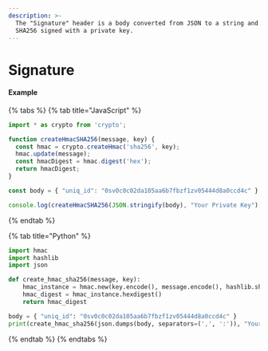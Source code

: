 ```yaml
---
description: >-
  The "Signature" header is a body converted from JSON to a string and then HMAC
  SHA256 signed with a private key.
---
```


# Signature

#### Example

{% tabs %}
{% tab title="JavaScript" %}
```javascript
import * as crypto from 'crypto';

function createHmacSHA256(message, key) {
  const hmac = crypto.createHmac('sha256', key);
  hmac.update(message);
  const hmacDigest = hmac.digest('hex');
  return hmacDigest;
}

const body = { "uniq_id": "0sv0c0c02da105aa6b7fbzf1zv05444d8a0ccd4c" }

console.log(createHmacSHA256(JSON.stringify(body), "Your Private Key");
```
{% endtab %}

{% tab title="Python" %}
```python
import hmac
import hashlib
import json

def create_hmac_sha256(message, key):
    hmac_instance = hmac.new(key.encode(), message.encode(), hashlib.sha256)
    hmac_digest = hmac_instance.hexdigest()
    return hmac_digest

body = { "uniq_id": "0sv0c0c02da105aa6b7fbzf1zv05444d8a0ccd4c" }
print(create_hmac_sha256(json.dumps(body, separators=(',', ':')), "Your Private Key"))

```
{% endtab %}
{% endtabs %}
